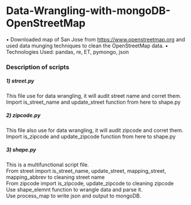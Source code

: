 # Data-Wrangling-with-mongoDB-OpenStreetMap
 • Downloaded map of San Jose from https://www.openstreetmap.org and used data munging techniques to clean the OpenStreetMap data.
• Technologies Used: pandas, re, ET, pymongo, json

### Description of scripts
##### 1) street.py  
This file use for data wrangling, it will audit street name and corret them.  
Import is_street_name and update_street function from here to shape.py  
##### 2) zipcode.py  
This file also use for data wrangling, it will audit zipcode and corret them.  
Import is_zipcode and update_zipcode function from here to shape.py  
##### 3) shape.py  
This is a multifunctional script file.  
From street import is_street_name, update_street, mapping_street, mapping_abbrev to cleaning street name  
From zipcode import is_zipcode, update_zipcode to cleaning zipcode  
Use shape_elemnt function to wrangle data and parse it.  
Use process_map to write json and output to mongoDB.
